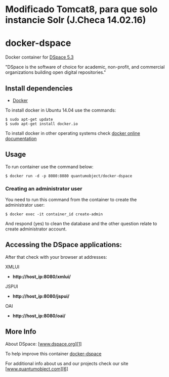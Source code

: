 # Modificado Tomcat8, para que solo instancie Solr (J.Checa 14.02.16)

# docker-dspace

Docker container for [DSpace 5.3][3]

"DSpace is the software of choice for academic, non-profit, and commercial organizations building open digital repositories."

## Install dependencies

  - [Docker][2]

To install docker in Ubuntu 14.04 use the commands:

    $ sudo apt-get update
    $ sudo apt-get install docker.io

 To install docker in other operating systems check [docker online documentation][4]
 
## Usage

To run container use the command below:

    $ docker run -d -p 8080:8080 quantumobject/docker-dspace

### Creating an administrator user

You need to run this command from the container to create the administrator user:

    $ docker exec -it container_id create-admin

And respond (yes) to clean the database and the other question relate to create administrator account.

## Accessing the DSpace applications:

After that check with your browser at addresses:

XMLUI
 - **http://host_ip:8080/xmlui/** 
 
JSPUI
 - **http://host_ip:8080/jspui/**
 
OAI
 - **http://host_ip:8080/oai/**

## More Info

About DSpace: [www.dspace.org][1]

To help improve this container [docker-dspace][5]

For additional info about us and our projects check our site [www.quantumobject.com][6]

[1]:http://www.dspace.org
[2]:https://www.docker.com
[3]:https://wiki.duraspace.org/display/DSPACE/DSpace+Release+5.1+Status
[4]:http://docs.docker.com
[5]:https://github.com/QuantumObject/docker-dspace
[6]:http://www.quantumobject.com
